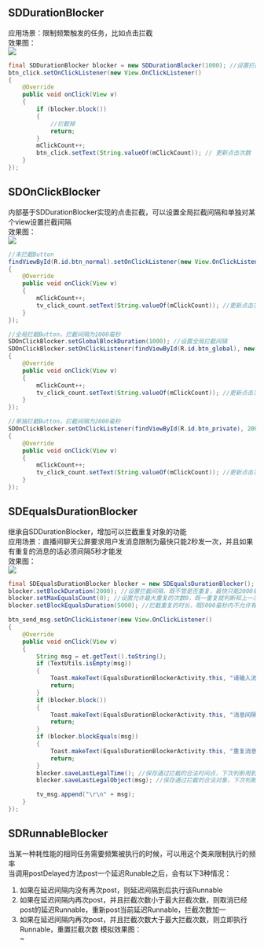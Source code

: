 ## SDDurationBlocker
应用场景：限制频繁触发的任务，比如点击拦截<br>
效果图：<br>
![](http://thumbsnap.com/i/deq8GrUH.gif?0815)<br>
```java
final SDDurationBlocker blocker = new SDDurationBlocker(1000); //设置拦截间隔为1000
btn_click.setOnClickListener(new View.OnClickListener()
{
    @Override
    public void onClick(View v)
    {
        if (blocker.block())
        {
            //拦截掉
            return;
        }
        mClickCount++;
        btn_click.setText(String.valueOf(mClickCount)); // 更新点击次数
    }
});
```
## SDOnClickBlocker
内部基于SDDurationBlocker实现的点击拦截，可以设置全局拦截间隔和单独对某个view设置拦截间隔<br>
效果图：<br>
![](http://thumbsnap.com/i/Sz7tFHWT.gif?0815)<br>
```java
//未拦截Button
findViewById(R.id.btn_normal).setOnClickListener(new View.OnClickListener()
{
    @Override
    public void onClick(View v)
    {
        mClickCount++;
        tv_click_count.setText(String.valueOf(mClickCount)); //更新点击次数
    }
});

//全局拦截Button，拦截间隔为1000毫秒
SDOnClickBlocker.setGlobalBlockDuration(1000); //设置全局拦截间隔
SDOnClickBlocker.setOnClickListener(findViewById(R.id.btn_global), new View.OnClickListener()
{
    @Override
    public void onClick(View v)
    {
        mClickCount++;
        tv_click_count.setText(String.valueOf(mClickCount)); //更新点击次数
    }
});

//单独拦截Button，拦截间隔为2000毫秒
SDOnClickBlocker.setOnClickListener(findViewById(R.id.btn_private), 2000, new View.OnClickListener()
{
    @Override
    public void onClick(View v)
    {
        mClickCount++;
        tv_click_count.setText(String.valueOf(mClickCount)); //更新点击次数
    }
});
```
## SDEqualsDurationBlocker
继承自SDDurationBlocker，增加可以拦截重复对象的功能<br>
应用场景：直播间聊天公屏要求用户发消息限制为最快只能2秒发一次，并且如果有重复的消息的话必须间隔5秒才能发<br>
效果图：<br>
![](http://thumbsnap.com/i/KXXZyARA.gif?0815)<br>
```java
final SDEqualsDurationBlocker blocker = new SDEqualsDurationBlocker();
blocker.setBlockDuration(2000); //设置拦截间隔，既不管是否重复，最快只能2000毫秒触发一次
blocker.setMaxEqualsCount(0); //设置允许最大重复的次数0，既一重复就判断和上一次重复之间的时长
blocker.setBlockEqualsDuration(5000); //拦截重复的时长，既5000毫秒内不允许有重复的

btn_send_msg.setOnClickListener(new View.OnClickListener()
{
    @Override
    public void onClick(View v)
    {
        String msg = et.getText().toString();
        if (TextUtils.isEmpty(msg))
        {
            Toast.makeText(EqualsDurationBlockerActivity.this, "请输入消息", 0).show();
            return;
        }
        if (blocker.block())
        {
            Toast.makeText(EqualsDurationBlockerActivity.this, "消息间隔不能小于2秒", 0).show();
            return;
        }
        if (blocker.blockEquals(msg))
        {
            Toast.makeText(EqualsDurationBlockerActivity.this, "重复消息间隔不能小于5秒", 0).show();
            return;
        }
        blocker.saveLastLegalTime(); //保存通过拦截的合法时间点，下次判断用到
        blocker.saveLastLegalObject(msg); //保存通过拦截的合法对象，下次判断用到

        tv_msg.append("\r\n" + msg);
    }
});
```
## SDRunnableBlocker
当某一种耗性能的相同任务需要频繁被执行的时候，可以用这个类来限制执行的频率<br>
当调用postDelayed方法post一个延迟Runable之后，会有以下3种情况：<br>
1. 如果在延迟间隔内没有再次post，则延迟间隔到后执行该Runnable
2. 如果在延迟间隔内再次post，并且拦截次数小于最大拦截次数，则取消已经post的延迟Runnable，重新post当前延迟Runnable，拦截次数加一
3. 如果在延迟间隔内再次post，并且拦截次数大于最大拦截次数，则立即执行Runnable，重置拦截次数
模拟效果图：<br>
~[](http://thumbsnap.com/i/9DphluuT.gif?0815)


